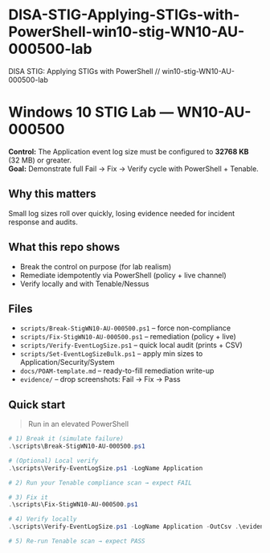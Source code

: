 # DISA-STIG-Applying-STIGs-with-PowerShell-win10-stig-WN10-AU-000500-lab
DISA STIG: Applying STIGs with PowerShell // win10-stig-WN10-AU-000500-lab

# Windows 10 STIG Lab — WN10-AU-000500
**Control:** The Application event log size must be configured to **32768 KB** (32 MB) or greater.  
**Goal:** Demonstrate full Fail → Fix → Verify cycle with PowerShell + Tenable.

## Why this matters
Small log sizes roll over quickly, losing evidence needed for incident response and audits.

## What this repo shows
- Break the control on purpose (for lab realism)
- Remediate idempotently via PowerShell (policy + live channel)
- Verify locally and with Tenable/Nessus

## Files
- `scripts/Break-StigWN10-AU-000500.ps1` – force non-compliance
- `scripts/Fix-StigWN10-AU-000500.ps1` – remediation (policy + live)
- `scripts/Verify-EventLogSize.ps1` – quick local audit (prints + CSV)
- `scripts/Set-EventLogSizeBulk.ps1` – apply min sizes to Application/Security/System
- `docs/POAM-template.md` – ready-to-fill remediation write-up
- `evidence/` – drop screenshots: Fail → Fix → Pass

## Quick start
> Run in an elevated PowerShell

```powershell
# 1) Break it (simulate failure)
.\scripts\Break-StigWN10-AU-000500.ps1

# (Optional) Local verify
.\scripts\Verify-EventLogSize.ps1 -LogName Application

# 2) Run your Tenable compliance scan → expect FAIL

# 3) Fix it
.\scripts\Fix-StigWN10-AU-000500.ps1

# 4) Verify locally
.\scripts\Verify-EventLogSize.ps1 -LogName Application -OutCsv .\evidence\verify-after-fix.csv

# 5) Re-run Tenable scan → expect PASS
